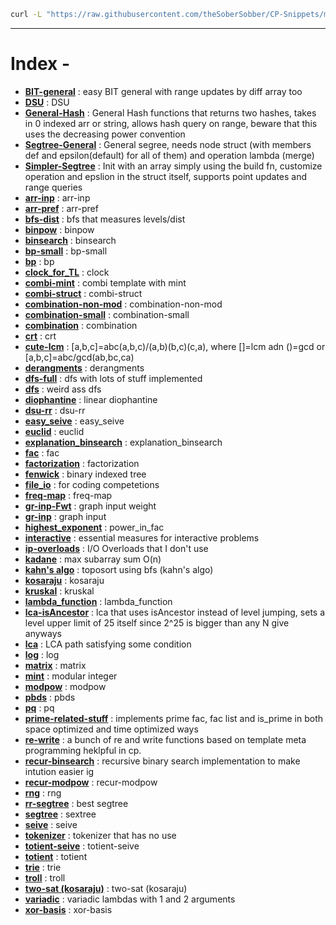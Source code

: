 ```bash
curl -L "https://raw.githubusercontent.com/theSoberSobber/CP-Snippets/main/snippets.json" > snippets.json
```
---
# Index - 


- **[BIT-general](https://github.com/theSoberSobber/CP-Snippets/blob/main/snippets.json#L2)** : easy BIT general with range updates by diff array too 
- **[DSU](https://github.com/theSoberSobber/CP-Snippets/blob/main/snippets.json#L74)** : DSU 
- **[General-Hash](https://github.com/theSoberSobber/CP-Snippets/blob/main/snippets.json#L109)** : General Hash functions that returns two hashes, takes in 0 indexed arr or string, allows hash query on range, beware that this uses the decreasing power convention 
- **[Segtree-General](https://github.com/theSoberSobber/CP-Snippets/blob/main/snippets.json#L184)** : General segree, needs node struct (with members def and epsilon(default) for all of them) and operation lambda (merge) 
- **[Simpler-Segtree](https://github.com/theSoberSobber/CP-Snippets/blob/main/snippets.json#L261)** : Init with an array simply using the build fn, customize operation and epslion in the struct itself, supports point updates and range queries 
- **[arr-inp](https://github.com/theSoberSobber/CP-Snippets/blob/main/snippets.json#L315)** : arr-inp 
- **[arr-pref](https://github.com/theSoberSobber/CP-Snippets/blob/main/snippets.json#L323)** : arr-pref 
- **[bfs-dist](https://github.com/theSoberSobber/CP-Snippets/blob/main/snippets.json#L331)** : bfs that measures levels/dist 
- **[binpow](https://github.com/theSoberSobber/CP-Snippets/blob/main/snippets.json#L350)** : binpow 
- **[binsearch](https://github.com/theSoberSobber/CP-Snippets/blob/main/snippets.json#L365)** : binsearch 
- **[bp-small](https://github.com/theSoberSobber/CP-Snippets/blob/main/snippets.json#L386)** : bp-small 
- **[bp](https://github.com/theSoberSobber/CP-Snippets/blob/main/snippets.json#L431)** : bp 
- **[clock_for_TL](https://github.com/theSoberSobber/CP-Snippets/blob/main/snippets.json#L509)** : clock 
- **[combi-mint](https://github.com/theSoberSobber/CP-Snippets/blob/main/snippets.json#L521)** : combi template with mint 
- **[combi-struct](https://github.com/theSoberSobber/CP-Snippets/blob/main/snippets.json#L597)** : combi-struct 
- **[combination-non-mod](https://github.com/theSoberSobber/CP-Snippets/blob/main/snippets.json#L648)** : combination-non-mod 
- **[combination-small](https://github.com/theSoberSobber/CP-Snippets/blob/main/snippets.json#L665)** : combination-small 
- **[combination](https://github.com/theSoberSobber/CP-Snippets/blob/main/snippets.json#L681)** : combination 
- **[crt](https://github.com/theSoberSobber/CP-Snippets/blob/main/snippets.json#L694)** : crt 
- **[cute-lcm](https://github.com/theSoberSobber/CP-Snippets/blob/main/snippets.json#L718)** : [a,b,c]=abc(a,b,c)/(a,b)(b,c)(c,a), where []=lcm adn ()=gcd or [a,b,c]=abc/gcd(ab,bc,ca) 
- **[derangments](https://github.com/theSoberSobber/CP-Snippets/blob/main/snippets.json#L728)** : derangments 
- **[dfs-full](https://github.com/theSoberSobber/CP-Snippets/blob/main/snippets.json#L741)** : dfs with lots of stuff implemented 
- **[dfs](https://github.com/theSoberSobber/CP-Snippets/blob/main/snippets.json#L771)** : weird ass dfs 
- **[diophantine](https://github.com/theSoberSobber/CP-Snippets/blob/main/snippets.json#L791)** : linear diophantine 
- **[dsu-rr](https://github.com/theSoberSobber/CP-Snippets/blob/main/snippets.json#L867)** : dsu-rr 
- **[easy_seive](https://github.com/theSoberSobber/CP-Snippets/blob/main/snippets.json#L906)** : easy_seive 
- **[euclid](https://github.com/theSoberSobber/CP-Snippets/blob/main/snippets.json#L925)** : euclid 
- **[explanation_binsearch](https://github.com/theSoberSobber/CP-Snippets/blob/main/snippets.json#L950)** : explanation_binsearch 
- **[fac](https://github.com/theSoberSobber/CP-Snippets/blob/main/snippets.json#L985)** : fac 
- **[factorization](https://github.com/theSoberSobber/CP-Snippets/blob/main/snippets.json#L999)** : factorization 
- **[fenwick](https://github.com/theSoberSobber/CP-Snippets/blob/main/snippets.json#L1029)** : binary indexed tree 
- **[file_io](https://github.com/theSoberSobber/CP-Snippets/blob/main/snippets.json#L1069)** : for coding competetions 
- **[freq-map](https://github.com/theSoberSobber/CP-Snippets/blob/main/snippets.json#L1079)** : freq-map 
- **[gr-inp-Fwt](https://github.com/theSoberSobber/CP-Snippets/blob/main/snippets.json#L1090)** : graph input weight 
- **[gr-inp](https://github.com/theSoberSobber/CP-Snippets/blob/main/snippets.json#L1103)** : graph input 
- **[highest_exponent](https://github.com/theSoberSobber/CP-Snippets/blob/main/snippets.json#L1116)** : power_in_fac 
- **[interactive](https://github.com/theSoberSobber/CP-Snippets/blob/main/snippets.json#L1131)** : essential measures for interactive problems 
- **[ip-overloads](https://github.com/theSoberSobber/CP-Snippets/blob/main/snippets.json#L1156)** : I/O Overloads that I don't use 
- **[kadane](https://github.com/theSoberSobber/CP-Snippets/blob/main/snippets.json#L1173)** : max subarray sum O(n) 
- **[kahn's algo](https://github.com/theSoberSobber/CP-Snippets/blob/main/snippets.json#L1189)** : toposort using bfs (kahn's algo) 
- **[kosaraju](https://github.com/theSoberSobber/CP-Snippets/blob/main/snippets.json#L1211)** : kosaraju 
- **[kruskal](https://github.com/theSoberSobber/CP-Snippets/blob/main/snippets.json#L1291)** : kruskal 
- **[lambda_function](https://github.com/theSoberSobber/CP-Snippets/blob/main/snippets.json#L1312)** : lambda_function 
- **[lca-isAncestor](https://github.com/theSoberSobber/CP-Snippets/blob/main/snippets.json#L1321)** : lca that uses isAncestor instead of level jumping, sets a level upper limit of 25 itself since 2^25 is bigger than any N give anyways 
- **[lca](https://github.com/theSoberSobber/CP-Snippets/blob/main/snippets.json#L1372)** : LCA path satisfying some condition 
- **[log](https://github.com/theSoberSobber/CP-Snippets/blob/main/snippets.json#L1433)** : log 
- **[matrix](https://github.com/theSoberSobber/CP-Snippets/blob/main/snippets.json#L1464)** : matrix 
- **[mint](https://github.com/theSoberSobber/CP-Snippets/blob/main/snippets.json#L1515)** : modular integer 
- **[modpow](https://github.com/theSoberSobber/CP-Snippets/blob/main/snippets.json#L1574)** : modpow 
- **[pbds](https://github.com/theSoberSobber/CP-Snippets/blob/main/snippets.json#L1590)** : pbds 
- **[pq](https://github.com/theSoberSobber/CP-Snippets/blob/main/snippets.json#L1605)** : pq 
- **[prime-related-stuff](https://github.com/theSoberSobber/CP-Snippets/blob/main/snippets.json#L1613)** : implements prime fac, fac list and is_prime in both space optimized and time optimized ways 
- **[re-write](https://github.com/theSoberSobber/CP-Snippets/blob/main/snippets.json#L1804)** : a bunch of re and write functions based on template meta programming heklpful in cp. 
- **[recur-binsearch](https://github.com/theSoberSobber/CP-Snippets/blob/main/snippets.json#L1826)** : recursive binary search implementation to make intution easier ig 
- **[recur-modpow](https://github.com/theSoberSobber/CP-Snippets/blob/main/snippets.json#L1843)** : recur-modpow 
- **[rng](https://github.com/theSoberSobber/CP-Snippets/blob/main/snippets.json#L1859)** : rng 
- **[rr-segtree](https://github.com/theSoberSobber/CP-Snippets/blob/main/snippets.json#L1868)** : best segtree 
- **[segtree](https://github.com/theSoberSobber/CP-Snippets/blob/main/snippets.json#L2012)** : sextree 
- **[seive](https://github.com/theSoberSobber/CP-Snippets/blob/main/snippets.json#L2126)** : seive 
- **[tokenizer](https://github.com/theSoberSobber/CP-Snippets/blob/main/snippets.json#L2144)** : tokenizer that has no use 
- **[totient-seive](https://github.com/theSoberSobber/CP-Snippets/blob/main/snippets.json#L2151)** : totient-seive 
- **[totient](https://github.com/theSoberSobber/CP-Snippets/blob/main/snippets.json#L2165)** : totient 
- **[trie](https://github.com/theSoberSobber/CP-Snippets/blob/main/snippets.json#L2185)** : trie 
- **[troll](https://github.com/theSoberSobber/CP-Snippets/blob/main/snippets.json#L2221)** : troll 
- **[two-sat (kosaraju)](https://github.com/theSoberSobber/CP-Snippets/blob/main/snippets.json#L2231)** : two-sat (kosaraju) 
- **[variadic](https://github.com/theSoberSobber/CP-Snippets/blob/main/snippets.json#L2368)** : variadic lambdas with 1 and 2 arguments 
- **[xor-basis](https://github.com/theSoberSobber/CP-Snippets/blob/main/snippets.json#L2377)** : xor-basis 